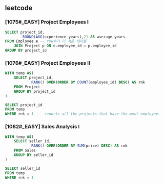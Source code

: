 ## leetcode 
### [1075#_EASY] Project Employees I
```sql
SELECT project_id,
        ROUND(AVG(experience_years),2) AS average_years
FROM Employee e -- row수가 더 적은 테이블 
    JOIN Project p ON e.employee_id = p.employee_id 
GROUP BY project_id
```
### [1076#_EASY] Project Employees II
```sql
WITH temp AS(
    SELECT project_id,
            RANK() OVER(ORDER BY COUNT(employee_id) DESC) AS rnk
    FROM Project 
    GROUP BY project_id 
)

SELECT project_id
FROM temp 
WHERE rnk = 1 --  reports all the projects that have the most employees.
```

### [1082#_EASY] Sales Analysis I
```sql
WITH temp AS(
    SELECT seller_id,
            RANK() OVER(ORDER BY SUM(price) DESC) AS rnk 
    FROM Sales
    GROUP BY seller_id 
)

SELECT seller_id 
FROM temp 
WHERE rnk = 1 
```
